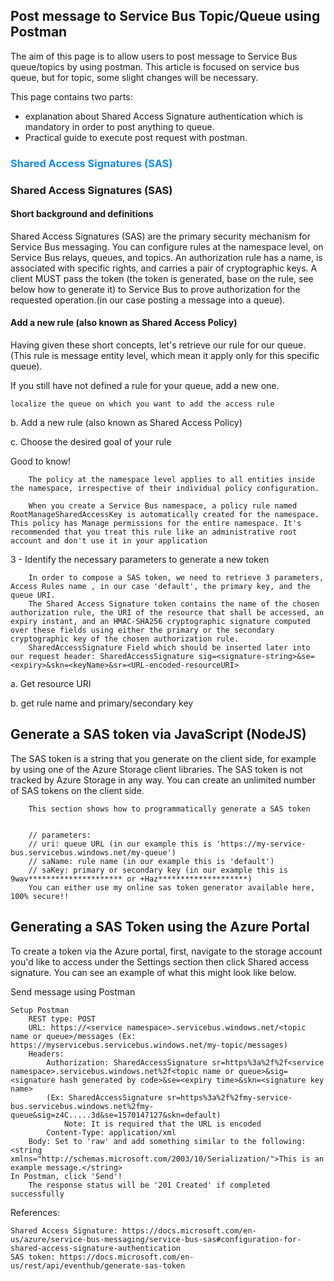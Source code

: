 ## Post message to Service Bus Topic/Queue using Postman

  
The aim of this page is to allow users to post message to Service Bus queue/topics by using postman. This article is focused on service bus queue, but for topic, some slight changes will be necessary.

This page contains two parts:
*    explanation about Shared Access Signature authentication which is mandatory in order to post anything to queue.
*    Practical guide to execute post request with postman.

### <span style="color:#1589F0;">Shared Access Signatures (SAS)</span>
### Shared Access Signatures (SAS)
#### Short background and definitions

Shared Access Signatures (SAS) are the primary security mechanism for Service Bus messaging.
You can configure rules at the namespace level, on Service Bus relays, queues, and topics. An authorization rule has a name, is associated with specific rights, and carries a pair of cryptographic keys.
A client MUST pass the token (the token is generated, base on the rule, see below how to generate it) to Service Bus to prove authorization for the requested operation.(in our case posting a message into a queue).

#### Add a new rule (also known as Shared Access Policy)

Having given these short concepts, let's retrieve our rule for our queue. (This rule is message entity level, which mean it apply only for this specific queue).

If you still have not defined a rule for your queue, add a new one.


    localize the queue on which you want to add the access rule


b. Add a new rule (also known as Shared Access Policy)


c. Choose the desired goal of your rule


Good to know!

        The policy at the namespace level applies to all entities inside the namespace, irrespective of their individual policy configuration.

        When you create a Service Bus namespace, a policy rule named RootManageSharedAccessKey is automatically created for the namespace. This policy has Manage permissions for the entire namespace. It's recommended that you treat this rule like an administrative root account and don't use it in your application

 3 - Identify the necessary parameters to generate a new token

        In order to compose a SAS token, we need to retrieve 3 parameters, Access Rules name , in our case 'default', the primary key, and the queue URI.
        The Shared Access Signature token contains the name of the chosen authorization rule, the URI of the resource that shall be accessed, an expiry instant, and an HMAC-SHA256 cryptographic signature computed over these fields using either the primary or the secondary cryptographic key of the chosen authorization rule.
        SharedAccessSignature Field which should be inserted later into our request header: SharedAccessSignature sig=<signature-string>&se=<expiry>&skn=<keyName>&sr=<URL-encoded-resourceURI>


a. Get resource URI


b. get rule name and primary/secondary key

 ## Generate a SAS token via JavaScript (NodeJS)

The SAS token is a string that you generate on the client side, for example by using one of the Azure Storage client libraries.
The SAS token is not tracked by Azure Storage in any way. You can create an unlimited number of SAS tokens on the client side.


        This section shows how to programmatically generate a SAS token
       
         
        // parameters:
        // uri: queue URL (in our example this is 'https://my-service-bus.servicebus.windows.net/my-queue')
        // saName: rule name (in our example this is 'default')
        // saKey: primary or secondary key (in our example this is 9wav********************* or +Haz********************)
        You can either use my online sas token generator available here, 100% secure!!

 ## Generating a SAS Token using the Azure Portal

To create a token via the Azure portal, first, navigate to the storage account you'd like to access under the Settings section then click Shared access signature. You can see an example of what this might look like below.


Send message using Postman


    Setup Postman
        REST type: POST
        URL: https://<service namespace>.servicebus.windows.net/<topic name or queue>/messages (Ex: https://myservicebus.servicebus.windows.net/my-topic/messages)
        Headers:
            Authorization: SharedAccessSignature sr=https%3a%2f%2f<service namespace>.servicebus.windows.net%2f<topic name or queue>&sig=<signature hash generated by code>&se=<expiry time>&skn=<signature key name>
            (Ex: SharedAccessSignature sr=https%3a%2f%2fmy-service-bus.servicebus.windows.net%2fmy-queue&sig=z4C.....3d&se=1570147127&skn=default)
                Note: It is required that the URL is encoded
            Content-Type: application/xml
        Body: Set to 'raw' and add something similar to the following: <string xmlns="http://schemas.microsoft.com/2003/10/Serialization/">This is an example message.</string>
    In Postman, click 'Send'!
        The response status will be '201 Created' if completed successfully


References:

    Shared Access Signature: https://docs.microsoft.com/en-us/azure/service-bus-messaging/service-bus-sas#configuration-for-shared-access-signature-authentication
    SAS token: https://docs.microsoft.com/en-us/rest/api/eventhub/generate-sas-token
